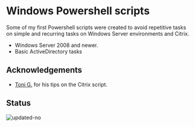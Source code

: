 
# Windows Powershell scripts

Some of my first Powershell scripts were created to avoid repetitive tasks on simple and recurring tasks on Windows Server environments and Citrix.

+ Windows Server 2008 and newer.
+ Basic ActiveDirectory tasks
## Acknowledgements

 - [Toni G.](https://www.linkedin.com/in/antonio-guti%C3%A9rrez-041987/) for his tips on the Citrix script.

## Status


![updated-no](https://img.shields.io/static/v1?label=Mantained&message=no&color=red)
